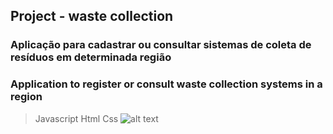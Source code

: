 ## Project - waste collection
### Aplicação para cadastrar ou consultar sistemas de coleta de resíduos em determinada região
### Application to register or consult waste collection systems in a region
> Javascript 
> Html 
> Css 
![alt text](https://uploaddeimagens.com.br/imagens/uKaO5iQ)

